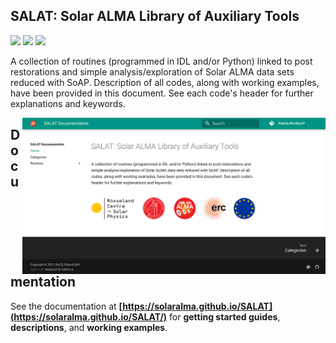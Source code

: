## SALAT: Solar ALMA Library of Auxiliary Tools</strong>

<p align="left">
    <a href="#"><img src="https://img.shields.io/badge/under-development-red"></a> 
    <a href="https://www.mn.uio.no/rocs/english/projects/solaralma/" title=""  target="_blank"><img src="https://img.shields.io/badge/copyright-RoCS%2FSolarALMA-blue"></a>
    <a href="https://opensource.org/licenses/MIT" title="" target="_blank"><img src="https://img.shields.io/badge/license-MIT-yellow.svg"></a>
</p>

A collection of routines (programmed in IDL and/or Python) linked to post restorations and simple analysis/exploration of Solar ALMA data sets reduced with SoAP. Description of all codes, along with working examples, have been provided in this document. See each code's header for further explanations and keywords.


<a href="https://solaralma.github.io/SALAT/" target="_blank"><img align="right" src="docs/images/docsScreenshot.jpg" alt="" width="485" height="auto" /></a>

## Documentation

See the documentation at **[https://solaralma.github.io/SALAT](https://solaralma.github.io/SALAT/)** for **getting started guides**, **descriptions**, and **working examples**.
